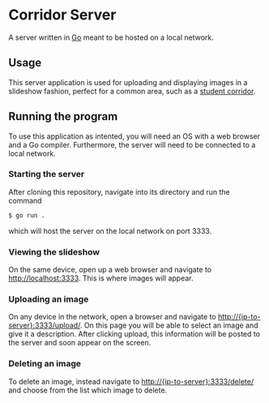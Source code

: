 # Corridor Server

A server written in [Go](https://go.dev/) meant to be hosted on a local network.

## Usage

This server application is used for uploading and displaying images in a slideshow fashion, perfect for a common area, such as a [student corridor](https://www.afbostader.se/studentkorridor).

## Running the program

To use this application as intented, you will need an OS with a web browser and a Go compiler. Furthermore, the server will need to be connected to a local network.

### Starting the server

After cloning this repository, navigate into its directory and run the command

```bash
$ go run .
```

which will host the server on the local network on port 3333.

### Viewing the slideshow

On the same device, open up a web browser and navigate to [http://localhost:3333](http://localhost:3333). This is where images will appear.

### Uploading an image

On any device in the network, open a browser and navigate to [http://{ip-to-server}:3333/upload/](http://{ip-to-server}:3333/upload/). On this page you will be able to select an image and give it a description. After clicking upload, this information will be posted to the server and soon appear on the screen.

### Deleting an image

To delete an image, instead navigate to [http://{ip-to-server}:3333/delete/](http://{ip-to-server}:3333/delete/) and choose from the list which image to delete.
